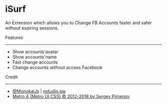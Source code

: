 
iSurf
=======

An Extension which allows you to Change FB Accounts faster and safer without expiring sessions.

Features
_______
* Show accounts'avatar
* Show accounts'name
* Fast change accounts
* Change accounts without access Facebook

Credit
_______
* [@MonokaiJs](https://fb.me/MonokaiJs) | [nstudio.pw](https://nstudio.pw)
* [Metro 4 (Metro UI CSS) © 2012-2018 by Sergey Pimenov](https://metroui.org.ua/)